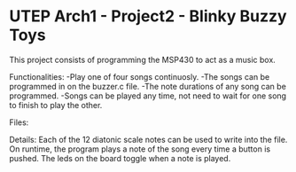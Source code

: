 # UTEP Arch1 - Project2 - Blinky Buzzy Toys

This project consists of programming the MSP430 to act as a music box.

Functionalities: 
-Play one of four songs continuosly.
-The songs can be programmed in on the buzzer.c file.
-The note durations of any song can be programmed.
-Songs can be played any time, not need to wait for one song to finish to play the other.

Files: 


Details:
Each of the 12 diatonic scale notes can be used to write into the file.
On runtime, the program plays a note of the song every time a button is pushed.
The leds on the board toggle when a note is played.



